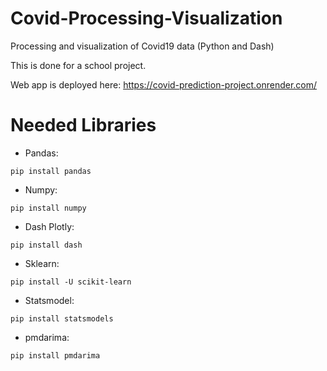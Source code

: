 # Covid-Processing-Visualization
Processing and visualization of Covid19 data (Python and Dash) 

This is done for a school project.


Web app is deployed here: https://covid-prediction-project.onrender.com/

# Needed Libraries
- Pandas:
```
pip install pandas
```
- Numpy:

```
pip install numpy
```
- Dash Plotly:

```
pip install dash
```
- Sklearn:

```
pip install -U scikit-learn
```
- Statsmodel:

```
pip install statsmodels
```
- pmdarima:

```
pip install pmdarima
```
